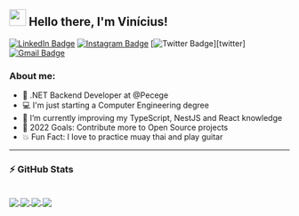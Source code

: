 ## <img src="https://media.giphy.com/media/hvRJCLFzcasrR4ia7z/giphy.gif" width="30"> Hello there, I'm Vinícius!

[![LinkedIn Badge](https://img.shields.io/badge/-Vinícius%20Pereira-3a5cb2?style=flat&labelColor=3a5cb2&logo=Linkedin&logoColor=white&link=https://linkedin.com/in/vinirossa)][linkedin] 
[![Instagram Badge](https://img.shields.io/badge/-@vinirossa-3a5cb2?style=flat&labelColor=3a5cb2&logo=instagram&logoColor=white&link=https://instagram.com/vinirossa)][instagram] 
[![Twitter Badge](https://img.shields.io/badge/-@vinirossa_-3a5cb2?style=flat&labelColor=3a5cb2&logo=twitter&logoColor=white&link=https://twitter.com/vinirossa_)][twitter] 
[![Gmail Badge](https://img.shields.io/badge/-viniciuspsb@gmail.com-3a5cb2?style=flat&logo=Gmail&logoColor=white&link=mailto:viniciuspsb@gmail.com)][gmail]

### About me:

- 💼 .NET Backend Developer at @Pecege
- 💻 I'm just starting a Computer Engineering degree
- 🌱 I’m currently improving my TypeScript, NestJS and React knowledge
- 🎯 2022 Goals: Contribute more to Open Source projects
- 💥 Fun Fact: I love to practice muay thai and play guitar

---

### ⚡ GitHub Stats

<br />

<a href="https://github.com/vinirossa/vinirossa">
  <img align="center" src="https://github-readme-stats.vercel.app/api?username=vinirossa&show_icons=true&theme=ayu-mirage" />
</a>
<a href="https://github.com/vinirossa/vinirossa">
  <img align="center" src="https://github-readme-stats.vercel.app/api/top-langs/?username=vinirossa&layout=compact&langs_count=7&theme=ayu-mirage" />
</a>

<a href="https://github.com/vinirossa/react-calculator">
  <img align="center" src="https://github-readme-stats.vercel.app/api/pin/?username=vinirossa&repo=react-calculator&theme=ayu-mirage" />
</a>

<a href="https://github.com/vinirossa/decision-tree-algorithm">
  <img align="center" src="https://github-readme-stats.vercel.app/api/pin/?username=vinirossa&repo=decision-tree-algorithm&theme=ayu-mirage" />
</a> 

<br />

<!-- Link Variables -->
[linkedin]: https://linkedin.com/in/vinirossa
[instagram]: https://instagram.com/vinirossa
[twitter]: https://twitter.com/vinirossa_
[gmail]: mailto:viniciuspsb@gmail.com
